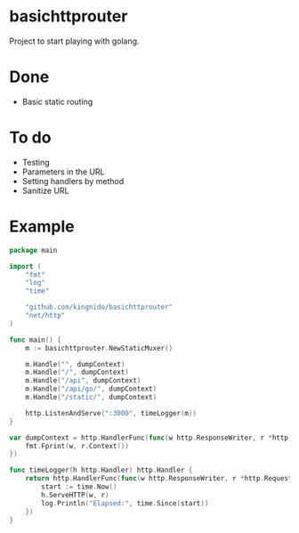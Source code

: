 # basichttprouter

Project to start playing with golang.

# Done

- Basic static routing

# To do

- Testing
- Parameters in the URL
- Setting handlers by method
- Sanitize URL

# Example

```go
package main

import (
	"fmt"
	"log"
	"time"

	"github.com/kingnido/basichttprouter"
	"net/http"
)

func main() {
	m := basichttprouter.NewStaticMuxer()

	m.Handle("", dumpContext)
	m.Handle("/", dumpContext)
	m.Handle("/api", dumpContext)
	m.Handle("/api/go/", dumpContext)
	m.Handle("/static/", dumpContext)

	http.ListenAndServe(":3000", timeLogger(m))
}

var dumpContext = http.HandlerFunc(func(w http.ResponseWriter, r *http.Request) {
	fmt.Fprint(w, r.Context())
})

func timeLogger(h http.Handler) http.Handler {
	return http.HandlerFunc(func(w http.ResponseWriter, r *http.Request) {
		start := time.Now()
		h.ServeHTTP(w, r)
		log.Println("Elapsed:", time.Since(start))
	})
}
```
